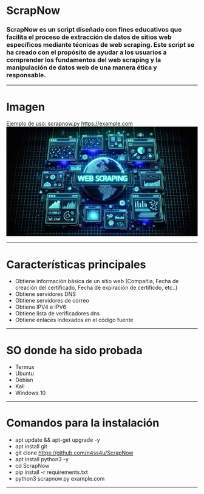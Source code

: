 # ScrapNow
### ScrapNow es un script diseñado con fines educativos que facilita el proceso de extracción de datos de sitios web específicos mediante técnicas de web scraping. Este script se ha creado con el propósito de ayudar a los usuarios a comprender los fundamentos del web scraping y la manipulación de datos web de una manera ética y responsable.
------------

# Imagen
Ejemplo de uso: scrapnow.py https://example.com
![No pudo cargar la imagen...](https://github.com/n4ss4u/ScrapNow/blob/main/image.jpg)

------------

# Características principales
- Obtiene información básica de un sitio web (Compañia, Fecha de creación del certificado, Fecha de expiración de certificdo, etc..)
- Obtiene servidores DNS
- Obtiene servidores de correo
- Obtiene IPV4 e IPV6
- Obtiene lista de verificadores dns
- Obtiene enlaces indexados en el código fuente
------------

# SO donde ha sido probada
- Termux
- Ubuntu
- Debian
- Kali
- Windows 10
------------


# Comandos para la instalación
- apt update && apt-get upgrade -y
- apt install git
- git clone https://github.com/n4ss4u/ScrapNow
- apt install python3 -y 
- cd ScrapNow
- pip install -r requirements.txt
- python3 scrapnow.py example.com

------------
